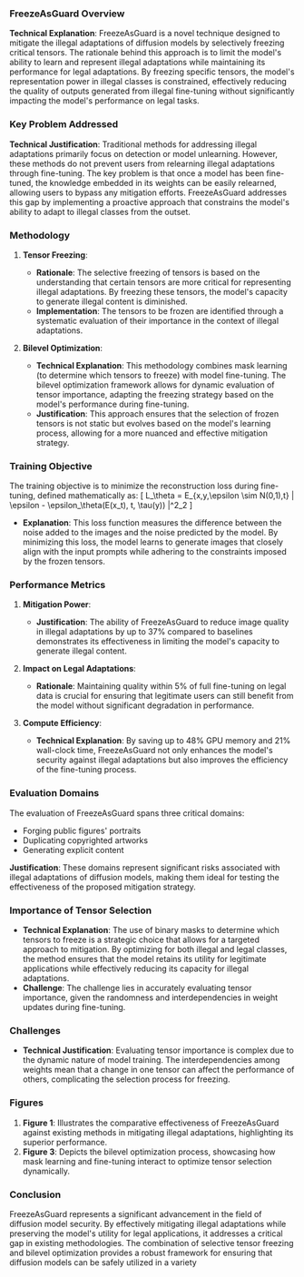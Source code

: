 ### FreezeAsGuard Overview

**Technical Explanation**: FreezeAsGuard is a novel technique designed to mitigate the illegal adaptations of diffusion models by selectively freezing critical tensors. The rationale behind this approach is to limit the model's ability to learn and represent illegal adaptations while maintaining its performance for legal adaptations. By freezing specific tensors, the model's representation power in illegal classes is constrained, effectively reducing the quality of outputs generated from illegal fine-tuning without significantly impacting the model's performance on legal tasks.

### Key Problem Addressed

**Technical Justification**: Traditional methods for addressing illegal adaptations primarily focus on detection or model unlearning. However, these methods do not prevent users from relearning illegal adaptations through fine-tuning. The key problem is that once a model has been fine-tuned, the knowledge embedded in its weights can be easily relearned, allowing users to bypass any mitigation efforts. FreezeAsGuard addresses this gap by implementing a proactive approach that constrains the model's ability to adapt to illegal classes from the outset.

### Methodology

1. **Tensor Freezing**:
   - **Rationale**: The selective freezing of tensors is based on the understanding that certain tensors are more critical for representing illegal adaptations. By freezing these tensors, the model's capacity to generate illegal content is diminished.
   - **Implementation**: The tensors to be frozen are identified through a systematic evaluation of their importance in the context of illegal adaptations.

2. **Bilevel Optimization**:
   - **Technical Explanation**: This methodology combines mask learning (to determine which tensors to freeze) with model fine-tuning. The bilevel optimization framework allows for dynamic evaluation of tensor importance, adapting the freezing strategy based on the model's performance during fine-tuning.
   - **Justification**: This approach ensures that the selection of frozen tensors is not static but evolves based on the model's learning process, allowing for a more nuanced and effective mitigation strategy.

### Training Objective

The training objective is to minimize the reconstruction loss during fine-tuning, defined mathematically as:
\[
L_\theta = E_{x,y,\epsilon \sim N(0,1),t} \| \epsilon - \epsilon_\theta(E(x_t), t, \tau(y)) \|^2_2
\]
- **Explanation**: This loss function measures the difference between the noise added to the images and the noise predicted by the model. By minimizing this loss, the model learns to generate images that closely align with the input prompts while adhering to the constraints imposed by the frozen tensors.

### Performance Metrics

1. **Mitigation Power**:
   - **Justification**: The ability of FreezeAsGuard to reduce image quality in illegal adaptations by up to 37% compared to baselines demonstrates its effectiveness in limiting the model's capacity to generate illegal content.

2. **Impact on Legal Adaptations**:
   - **Rationale**: Maintaining quality within 5% of full fine-tuning on legal data is crucial for ensuring that legitimate users can still benefit from the model without significant degradation in performance.

3. **Compute Efficiency**:
   - **Technical Explanation**: By saving up to 48% GPU memory and 21% wall-clock time, FreezeAsGuard not only enhances the model's security against illegal adaptations but also improves the efficiency of the fine-tuning process.

### Evaluation Domains

The evaluation of FreezeAsGuard spans three critical domains:
- Forging public figures' portraits
- Duplicating copyrighted artworks
- Generating explicit content

**Justification**: These domains represent significant risks associated with illegal adaptations of diffusion models, making them ideal for testing the effectiveness of the proposed mitigation strategy.

### Importance of Tensor Selection

- **Technical Explanation**: The use of binary masks to determine which tensors to freeze is a strategic choice that allows for a targeted approach to mitigation. By optimizing for both illegal and legal classes, the method ensures that the model retains its utility for legitimate applications while effectively reducing its capacity for illegal adaptations.
- **Challenge**: The challenge lies in accurately evaluating tensor importance, given the randomness and interdependencies in weight updates during fine-tuning.

### Challenges

- **Technical Justification**: Evaluating tensor importance is complex due to the dynamic nature of model training. The interdependencies among weights mean that a change in one tensor can affect the performance of others, complicating the selection process for freezing.

### Figures

1. **Figure 1**: Illustrates the comparative effectiveness of FreezeAsGuard against existing methods in mitigating illegal adaptations, highlighting its superior performance.
2. **Figure 3**: Depicts the bilevel optimization process, showcasing how mask learning and fine-tuning interact to optimize tensor selection dynamically.

### Conclusion

FreezeAsGuard represents a significant advancement in the field of diffusion model security. By effectively mitigating illegal adaptations while preserving the model's utility for legal applications, it addresses a critical gap in existing methodologies. The combination of selective tensor freezing and bilevel optimization provides a robust framework for ensuring that diffusion models can be safely utilized in a variety